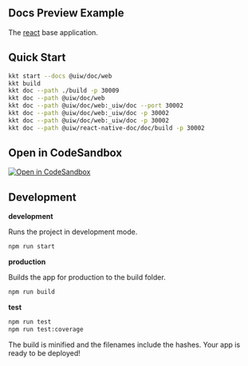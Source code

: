 Docs Preview Example
---

The [react](https://github.com/facebook/react) base application.

## Quick Start

```bash
kkt start --docs @uiw/doc/web
kkt build
kkt doc --path ./build -p 30009
kkt doc --path @uiw/doc/web
kkt doc --path @uiw/doc/web:_uiw/doc --port 30002
kkt doc --path @uiw/doc/web:_uiw/doc -p 30002
kkt doc --path @uiw/doc/web:_uiw/doc -p 30002
kkt doc --path @uiw/react-native-doc/doc/build -p 30002
```

## Open in CodeSandbox

[![Open in CodeSandbox](https://img.shields.io/badge/Open%20in-CodeSandbox-blue?logo=codesandbox)](https://codesandbox.io/s/github/kktjs/kkt/tree/master/example/docs)

## Development

**development**

Runs the project in development mode.  

```bash
npm run start
```

**production**

Builds the app for production to the build folder.

```bash
npm run build
```

**test**

```bash
npm run test
npm run test:coverage
```

The build is minified and the filenames include the hashes.
Your app is ready to be deployed!
